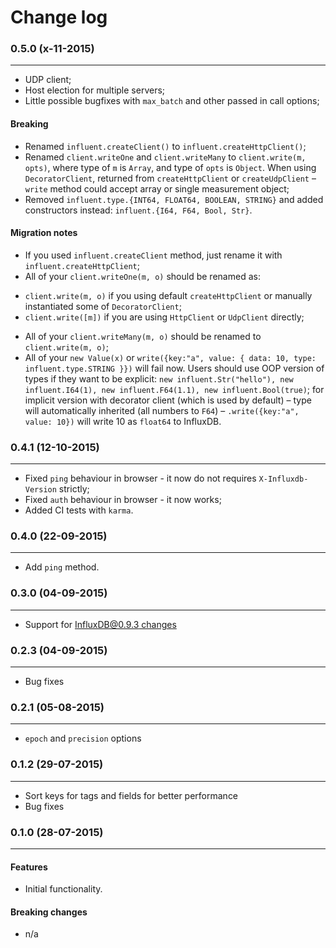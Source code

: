 Change log
==========

### 0.5.0 (x-11-2015)
______________________

+ UDP client;
+ Host election for multiple servers;
+ Little possible bugfixes with `max_batch` and other passed in call options;

#### Breaking

+ Renamed `influent.createClient()` to `influent.createHttpClient()`;
+ Renamed `client.writeOne` and `client.writeMany` to `client.write(m, opts)`, where type of `m` is `Array`, and type of `opts` is `Object`. When using `DecoratorClient`, returned from `createHttpClient` or `createUdpClient` – `write` method could accept array or single measurement object;
+ Removed `influent.type.{INT64, FLOAT64, BOOLEAN, STRING}` and added constructors instead: `influent.{I64, F64, Bool, Str}`.

#### Migration notes
+ If you used `influent.createClient` method, just rename it with `influent.createHttpClient`;
+ All of your `client.writeOne(m, o)` should be renamed as:
 - `client.write(m, o)` if you using default `createHttpClient` or manually instantiated some of `DecoratorClient`;
 - `client.write([m])` if you are using `HttpClient` or `UdpClient` directly;
+ All of your `client.writeMany(m, o)` should be renamed to `client.write(m, o)`;
+ All of your `new Value(x)` or `write({key:"a", value: { data: 10, type: influent.type.STRING }})` will fail now. Users should use OOP version of types if they want to be explicit: `new influent.Str("hello"), new influent.I64(1), new influent.F64(1.1), new influent.Bool(true)`; for implicit version with decorator client (which is used by default) – type will automatically inherited (all numbers to `F64`) – `.write({key:"a", value: 10})` will write 10 as `float64` to InfluxDB.

### 0.4.1 (12-10-2015)
______________________

+ Fixed `ping` behaviour in browser - it now do not requires `X-Influxdb-Version` strictly;
+ Fixed `auth` behaviour in browser - it now works;
+ Added CI tests with `karma`.

### 0.4.0 (22-09-2015)
______________________

+ Add `ping` method.

### 0.3.0 (04-09-2015)
______________________

+ Support for [InfluxDB@0.9.3 changes](https://github.com/gobwas/influent/pull/1#issue-104757844)

### 0.2.3 (04-09-2015)
______________________

+ Bug fixes

### 0.2.1 (05-08-2015)
______________________

+ `epoch` and `precision` options

### 0.1.2 (29-07-2015)
______________________

+ Sort keys for tags and fields for better performance
+ Bug fixes

### 0.1.0 (28-07-2015)
______________________

#### Features

+ Initial functionality.

#### Breaking changes

+ n/a